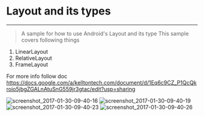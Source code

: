 # Layout and its types
--------------
> A sample for how to use Android's Layout and its type 
This sample covers following things 


1. LinearLayout 
2. RelativeLayout 
3. FrameLayout

For more info follow doc
https://docs.google.com/a/kelltontech.com/document/d/1Eq6c9CZ_P1QcQkroio5jbgZGALnAtuSnG559jr3gtac/edit?usp=sharing


![screenshot_2017-01-30-09-40-16](https://cloud.githubusercontent.com/assets/7554816/22412157/5f36916a-e6d1-11e6-9ef5-d8e545591cf8.png)
![screenshot_2017-01-30-09-40-19](https://cloud.githubusercontent.com/assets/7554816/22412158/5f38cb92-e6d1-11e6-9da5-35315c4c983a.png)
![screenshot_2017-01-30-09-40-23](https://cloud.githubusercontent.com/assets/7554816/22412159/5f38da7e-e6d1-11e6-95f3-ffc08a6fd5fd.png)
![screenshot_2017-01-30-09-40-26](https://cloud.githubusercontent.com/assets/7554816/22412160/5f3ad32e-e6d1-11e6-8a6c-9b56d6a8b43b.png)
